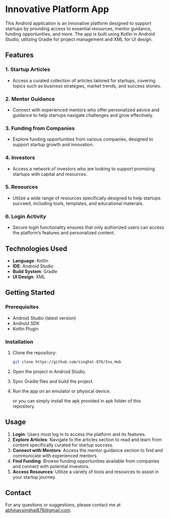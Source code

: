 # **Innovative Platform App**

This Android application is an innovative platform designed to support startups by providing access to essential resources, mentor guidance, funding opportunities, and more. The app is built using Kotlin in Android Studio, utilizing Gradle for project management and XML for UI design.

## **Features**

### 1. **Startup Articles**
   - Access a curated collection of articles tailored for startups, covering topics such as business strategies, market trends, and success stories.

### 2. **Mentor Guidance**
   - Connect with experienced mentors who offer personalized advice and guidance to help startups navigate challenges and grow effectively.

### 3. **Funding from Companies**
   - Explore funding opportunities from various companies, designed to support startup growth and innovation.

### 4. **Investors**
   - Access a network of investors who are looking to support promising startups with capital and resources.

### 5. **Resources**
   - Utilize a wide range of resources specifically designed to help startups succeed, including tools, templates, and educational materials.

### 6. **Login Activity**
   - Secure login functionality ensures that only authorized users can access the platform’s features and personalized content.

## **Technologies Used**

- **Language**: Kotlin
- **IDE**: Android Studio
- **Build System**: Gradle
- **UI Design**: XML

## **Getting Started**

### **Prerequisites**
- Android Studio (latest version)
- Android SDK
- Kotlin Plugin

### **Installation**
1. Clone the repository:
   ```bash
   git clone https://github.com/singhal-876/Ino_Hub
   ```
2. Open the project in Android Studio.
3. Sync Gradle files and build the project.
4. Run the app on an emulator or physical device.

   or you can simply install the apk provided in apk folder of this repository.

## **Usage**

1. **Login**: Users must log in to access the platform and its features.
2. **Explore Articles**: Navigate to the articles section to read and learn from content specifically curated for startup success.
3. **Connect with Mentors**: Access the mentor guidance section to find and communicate with experienced mentors.
4. **Find Funding**: Browse funding opportunities available from companies and connect with potential investors.
5. **Access Resources**: Utilize a variety of tools and resources to assist in your startup journey.
   

## **Contact**

For any questions or suggestions, please contact me at abhinavsinghal876@gmail.com.
